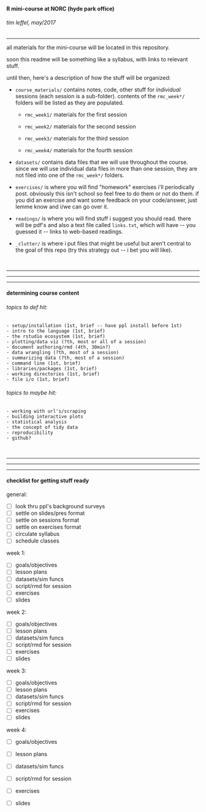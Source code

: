 



#### R mini-course at NORC (hyde park office)
###### tim leffel, may/2017 
<hr>

all materials for the mini-course will be located in this repository.

soon this readme will be something like a syllabus, with links to relevant stuff. 

until then, here's a description of how the stuff will be organized:

  - `course_materials/` contains notes, code, other stuff for _individual_ sessions (each session is a sub-folder). contents of the `rmc_week*/` folders will be listed as they are populated.
  
    - `rmc_week1/` materials for the first session
  
    - `rmc_week2/` materials for the second session
  
    - `rmc_week3/` materials for the third session
  
    - `rmc_week4/` materials for the fourth session
    

  - `datasets/` contains data files that we will use throughout the course. since we will use individual data files in more than one session, they are not filed into one of the `rmc_week*/` folders.
  
  - `exercises/` is where you will find "homework" exercises i'll periodically post. obviously this isn't school so feel free to do them or not do them. if you did an exercise and want some feedback on your code/answer, just lemme know and i/we can go over it.

  - `readings/` is where you will find stuff i suggest you should read. there will be pdf's and also a text file called `links.txt`, which will have -- you guessed it -- links to web-based readings.

  - `_clutter/` is where i put files that might be useful but aren't central to the goal of this repo (try this strategy out -- i bet you will like).

<br>
<hr><hr><hr>

#### determining course content


###### topics to def hit:

	- setup/installation (1st, brief -- have ppl install before 1st)
	- intro to the language (1st, brief)
	- the rstudio ecosystem (1st, brief)
	- plotting/data viz (?th, most or all of a session)
	- document authoring/rmd (4th, 30min?)
	- data wrangling (?th, most of a session)
	- summarizing data (?th, most of a session)
	- command line (1st, brief)
	- libraries/packages (1st, brief)
	- working directories (1st, brief)
	- file i/o (1st, brief)

###### topics to maybe hit:

	- working with url's/scraping 
	- building interactive plots 
	- statistical analysis 
	- the concept of tidy data
	- reproducibility
	- github?

<br>
<hr><hr><hr>

#### checklist for getting stuff ready

general: 
- [ ] look thru ppl's background surveys
- [ ] settle on slides/pres format
- [ ] settle on sessions format
- [ ] settle on exercises format
- [ ] circulate syllabus
- [ ] schedule classes

week 1:
- [ ] goals/objectives
- [ ] lesson plans
- [ ] datasets/sim funcs
- [ ] script/rmd for session
- [ ] exercises
- [ ] slides

week 2:
- [ ] goals/objectives
- [ ] lesson plans
- [ ] datasets/sim funcs
- [ ] script/rmd for session
- [ ] exercises
- [ ] slides

week 3:
- [ ] goals/objectives
- [ ] lesson plans
- [ ] datasets/sim funcs
- [ ] script/rmd for session
- [ ] exercises
- [ ] slides

week 4:
- [ ] goals/objectives
- [ ] lesson plans
- [ ] datasets/sim funcs
- [ ] script/rmd for session
- [ ] exercises
- [ ] slides




